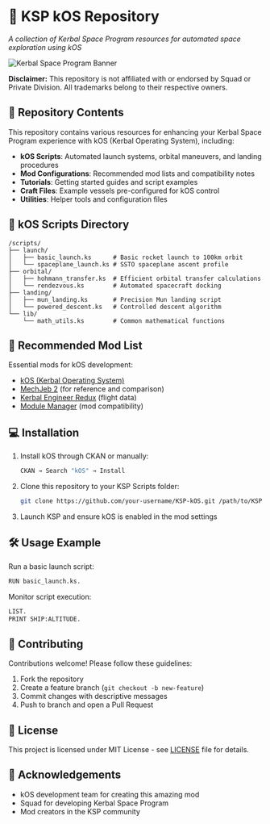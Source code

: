 # 🚀 KSP kOS Repository

*A collection of Kerbal Space Program resources for automated space exploration using kOS*

![Kerbal Space Program Banner](https://upload.wikimedia.org/wikipedia/it/1/1e/Kerbal_Space_Program_logo.png)

**Disclaimer:** This repository is not affiliated with or endorsed by Squad or Private Division. All trademarks belong to their respective owners.

## 📂 Repository Contents

This repository contains various resources for enhancing your Kerbal Space Program experience with kOS (Kerbal Operating System), including:

- **kOS Scripts**: Automated launch systems, orbital maneuvers, and landing procedures
- **Mod Configurations**: Recommended mod lists and compatibility notes
- **Tutorials**: Getting started guides and script examples
- **Craft Files**: Example vessels pre-configured for kOS control
- **Utilities**: Helper tools and configuration files

## 📜 kOS Scripts Directory

```
/scripts/
├── launch/
│   ├── basic_launch.ks      # Basic rocket launch to 100km orbit
│   └── spaceplane_launch.ks # SSTO spaceplane ascent profile
├── orbital/
│   ├── hohmann_transfer.ks  # Efficient orbital transfer calculations
│   └── rendezvous.ks        # Automated spacecraft docking
├── landing/
│   ├── mun_landing.ks       # Precision Mun landing script
│   └── powered_descent.ks   # Controlled descent algorithm
└── lib/
    └── math_utils.ks        # Common mathematical functions
```

## 🔧 Recommended Mod List

Essential mods for kOS development:
- [kOS (Kerbal Operating System)](https://forum.kerbalspaceprogram.com/index.php?/topic/182200-181-ksp-kos-ksp-kos-v130/)
- [MechJeb 2](https://forum.kerbalspaceprogram.com/index.php?/topic/175277-181-mechjeb-2-801/) (for reference and comparison)
- [Kerbal Engineer Redux](https://forum.kerbalspaceprogram.com/index.php?/topic/182679-181-kerbal-engineer-redux-1415/) (flight data)
- [Module Manager](https://forum.kerbalspaceprogram.com/index.php?/topic/50533-18x-module-manager-414-july-31st-2020/) (mod compatibility)

## 💻 Installation

1. Install kOS through CKAN or manually:
   ```bash
   CKAN → Search "kOS" → Install
   ```
2. Clone this repository to your KSP Scripts folder:
   ```bash
   git clone https://github.com/your-username/KSP-kOS.git /path/to/KSP/Ships/Script/
   ```
3. Launch KSP and ensure kOS is enabled in the mod settings

## 🛠️ Usage Example

Run a basic launch script:
```bash
RUN basic_launch.ks.
```

Monitor script execution:
```bash
LIST.
PRINT SHIP:ALTITUDE.
```

## 🤝 Contributing

Contributions welcome! Please follow these guidelines:
1. Fork the repository
2. Create a feature branch (`git checkout -b new-feature`)
3. Commit changes with descriptive messages
4. Push to branch and open a Pull Request

## 📄 License

This project is licensed under MIT License - see [LICENSE](LICENSE) file for details.

## 🌟 Acknowledgements

- kOS development team for creating this amazing mod
- Squad for developing Kerbal Space Program
- Mod creators in the KSP community
